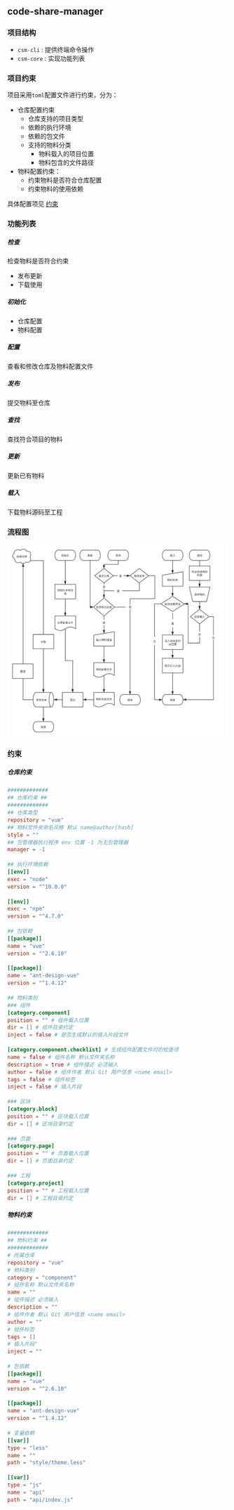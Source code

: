 ## code-share-manager

### 项目结构

- `csm-cli` : 提供终端命令操作
- `csm-core` : 实现功能列表

### 项目约束

项目采用`toml`配置文件进行约束，分为：

- 仓库配置约束
  - 仓库支持的项目类型
  - 依赖的执行环境
  - 依赖的包文件
  - 支持的物料分类
    - 物料载入的项目位置
    - 物料包含的文件路径
- 物料配置约束：
  - 约束物料是否符合仓库配置
  - 约束物料的使用依赖

具体配置项见 [约束](#约束)

### 功能列表

##### 检查

检查物料是否符合约束

- 发布更新
- 下载使用

##### 初始化

- 仓库配置
- 物料配置

##### 配置

查看和修改仓库及物料配置文件

##### 发布

提交物料至仓库

##### 查找

查找符合项目的物料

##### 更新

更新已有物料

##### 载入

下载物料源码至工程

### 流程图

![流程图](./flow.svg)

### 约束

##### 仓库约束

```toml
#############
## 仓库约束 ##
#############
## 仓库类型
repository = "vue"
## 物料文件夹命名风格 默认 name@author[hash]
style = ""
## 包管理器执行程序 env 位置 -1 为无包管理器
manager = -1

## 执行环境依赖
[[env]]
exec = "node"
version = "^10.0.0"

[[env]]
exec = "npm"
version = "^4.7.0"

## 包依赖
[[package]]
name = "vue"
version = "^2.6.10"

[[package]]
name = "ant-design-vue"
version = "^1.4.12"

## 物料类别
### 组件
[category.component]
position = "" # 组件载入位置
dir = [] # 组件目录约定
inject = false # 是否生成默认的插入片段文件

[category.component.checklist] # 生成组件配置文件时的检查项
name = false # 组件名称 默认文件夹名称
description = true # 组件描述 必须输入
author = false # 组件作者 默认 Git 用户信息 <name email>
tags = false # 组件标签
inject = false # 插入片段

### 区块
[category.block]
position = "" # 区块载入位置
dir = [] # 区块目录约定

### 页面
[category.page]
position = "" # 页面载入位置
dir = [] # 页面目录约定

### 工程
[category.project]
position = "" # 工程载入位置
dir = [] # 工程目录约定

```

##### 物料约束

```toml
#############
## 物料约束 ##
#############
# 所属仓库
repository = "vue"
# 物料类别
category = "component"
# 组件名称 默认文件夹名称
name = ""
# 组件描述 必须输入
description = ""
# 组件作者 默认 Git 用户信息 <name email>
author = ""
# 组件标签
tags = []
# 插入片段"
inject = ""

# 包依赖
[[package]]
name = "vue"
version = "^2.6.10"

[[package]]
name = "ant-design-vue"
version = "^1.4.12"

# 变量依赖
[[var]]
type = "less"
name = ""
path = "style/theme.less"

[[var]]
type = "js"
name = "api"
path = "api/index.js"

```
